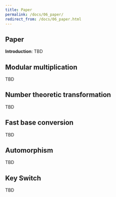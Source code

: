 ```yaml
---
title: Paper
permalink: /docs/06_paper/
redirect_from: /docs/06_paper.html
---
```


## Paper

**Introduction**:  TBD

## Modular multiplication

TBD

## Number theoretic transformation

TBD

## Fast base conversion

TBD

## Automorphism

TBD

## Key Switch

TBD